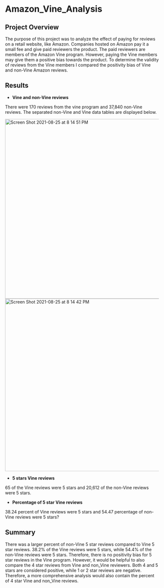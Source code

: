 # Amazon_Vine_Analysis

## Project Overview
The purpose of this project was to analyze the effect of paying for reviews on a retail website, like Amazon. Companies hosted on Amazon pay it a small fee and give paid reviewers the product. The paid reviewers are members of the Amazon Vine program. However, paying the Vine members may give them a positive bias towards the product. To determine the validity of reviews from the Vine members I compared the positivity bias of Vine and non-Vine Amazon reviews.

## Results

* **Vine and non-Vine reviews**

There were 170 reviews from the vine program and 37,840 non-Vine reviews. The separated non-Vine and Vine data tables are displayed below.

<img width="586" alt="Screen Shot 2021-08-25 at 8 14 51 PM" src="https://user-images.githubusercontent.com/83552696/130895019-582f675f-d816-48aa-b50e-03c1f42e1562.png">

<img width="563" alt="Screen Shot 2021-08-25 at 8 14 42 PM" src="https://user-images.githubusercontent.com/83552696/130895028-8ba533a0-526c-4779-8c83-3c844e4365bb.png">


* **5 stars Vine reviews**

65 of the Vine reviews were 5 stars and 20,612 of the non-Vine reviews were 5 stars.

*  **Percentage of 5 star Vine reviews**

38.24 percent of Vine reviews were 5 stars and 54.47 percentage of non-Vine reviews were 5 stars?

## Summary

There was a larger percent of non-Vine 5 star reviews compared to Vine 5 star reviews. 38.2% of the Vine reviews were 5 stars, while 54.4% of the non-Vine reviews were 5 stars. Therefore, there is no positivity bias for 5 star reviews in the Vine program. However, it would be helpful to also compare the 4 star reviews from Vine and non_Vine reviewers. Both 4 and 5 stars are considered positive, while 1 or 2 star reviews are negative. Therefore, a more comprehensive analysis would also contain the percent of 4 star Vine and non_Vine reviews. 

